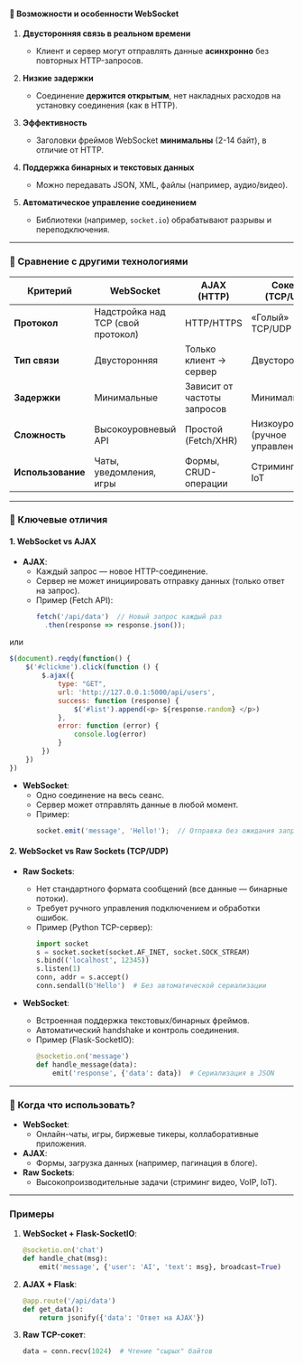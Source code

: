 
#### **🔹 Возможности и особенности WebSocket**  
1. **Двусторонняя связь в реальном времени**  
   - Клиент и сервер могут отправлять данные **асинхронно** без повторных HTTP-запросов.  

2. **Низкие задержки**  
   - Соединение **держится открытым**, нет накладных расходов на установку соединения (как в HTTP).  

3. **Эффективность**  
   - Заголовки фреймов WebSocket **минимальны** (2-14 байт), в отличие от HTTP.  

4. **Поддержка бинарных и текстовых данных**  
   - Можно передавать JSON, XML, файлы (например, аудио/видео).  

5. **Автоматическое управление соединением**  
   - Библиотеки (например, `socket.io`) обрабатывают разрывы и переподключения.  

---

### **🔹 Сравнение с другими технологиями**  

| **Критерий**       | **WebSocket**                          | **AJAX (HTTP)**                     | **Сокеты (TCP/UDP)**                |
|--------------------|---------------------------------------|-------------------------------------|-------------------------------------|
| **Протокол**       | Надстройка над TCP (свой протокол)    | HTTP/HTTPS                          | «Голый» TCP/UDP                     |
| **Тип связи**      | Двусторонняя                          | Только клиент → сервер              | Двусторонняя                        |
| **Задержки**       | Минимальные                           | Зависит от частоты запросов         | Минимальные                         |
| **Сложность**      | Высокоуровневый API                   | Простой (Fetch/XHR)                 | Низкоуровневый (ручное управление) |
| **Использование**  | Чаты, уведомления, игры               | Формы, CRUD-операции                | Стриминг, P2P, IoT                  |

---

### **🔹 Ключевые отличия**  

#### **1. WebSocket vs AJAX**  
- **AJAX**:  
  - Каждый запрос — новое HTTP-соединение.  
  - Сервер не может инициировать отправку данных (только ответ на запрос).  
  - Пример (Fetch API):  
    ```javascript
    fetch('/api/data')  // Новый запрос каждый раз
      .then(response => response.json());
    ```  

или 

```javascript
$(document).reqdy(function() {
	$('#clickme').click(function () {
		$.ajax({
			type: "GET",
			url: 'http://127.0.0.1:5000/api/users',
			success: function (response) {
				$('#list').append(<p> ${response.random} </p>)
			},
			error: function (error) {
				console.log(error)
			}
		})
	})
})
```


- **WebSocket**:  
  - Одно соединение на весь сеанс.  
  - Сервер может отправлять данные в любой момент.  
  - Пример:  
    ```javascript
    socket.emit('message', 'Hello!');  // Отправка без ожидания запроса
    ```  

#### **2. WebSocket vs Raw Sockets (TCP/UDP)**  
- **Raw Sockets**:  
  - Нет стандартного формата сообщений (все данные — бинарные потоки).  
  - Требует ручного управления подключением и обработки ошибок.  
  - Пример (Python TCP-сервер):  
    ```python
    import socket
    s = socket.socket(socket.AF_INET, socket.SOCK_STREAM)
    s.bind(('localhost', 12345))
    s.listen(1)
    conn, addr = s.accept()
    conn.sendall(b'Hello')  # Без автоматической сериализации
    ```  

- **WebSocket**:  
  - Встроенная поддержка текстовых/бинарных фреймов.  
  - Автоматический handshake и контроль соединения.  
  - Пример (Flask-SocketIO):  
    ```python
    @socketio.on('message')
    def handle_message(data):
        emit('response', {'data': data})  # Сериализация в JSON
    ```  

---

### **🔹 Когда что использовать?**  
- **WebSocket**:  
  - Онлайн-чаты, игры, биржевые тикеры, коллаборативные приложения.  
- **AJAX**:  
  - Формы, загрузка данных (например, пагинация в блоге).  
- **Raw Sockets**:  
  - Высокопроизводительные задачи (стриминг видео, VoIP, IoT).  

---

### **Примеры**  
1. **WebSocket + Flask-SocketIO**:  
   ```python
   @socketio.on('chat')
   def handle_chat(msg):
       emit('message', {'user': 'AI', 'text': msg}, broadcast=True)
   ```  

2. **AJAX + Flask**:  
   ```python
   @app.route('/api/data')
   def get_data():
       return jsonify({'data': 'Ответ на AJAX'})
   ```  

3. **Raw TCP-сокет**:  
   ```python
   data = conn.recv(1024)  # Чтение "сырых" байтов
   ```  

